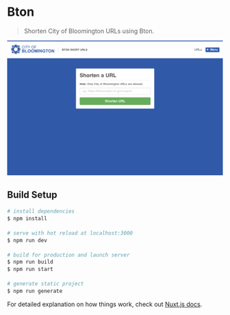 # Bton

> Shorten City of Bloomington URLs using Bton.

![Bton Short Urls](https://raw.githubusercontent.com/City-of-Bloomington/bton/5cdadffd972d486b642d9f01856c9b08803183ea/static/screenshot.png)

## Build Setup

```bash
# install dependencies
$ npm install

# serve with hot reload at localhost:3000
$ npm run dev

# build for production and launch server
$ npm run build
$ npm run start

# generate static project
$ npm run generate
```

For detailed explanation on how things work, check out [Nuxt.js docs](https://nuxtjs.org).
